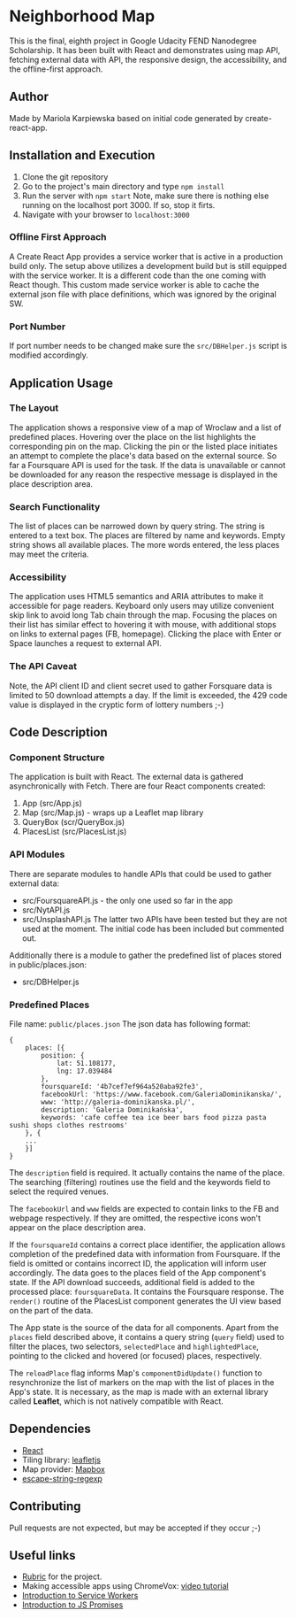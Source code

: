 # Neighborhood Map
This is the final, eighth project in Google Udacity FEND Nanodegree Scholarship. It has been built with React and demonstrates using map API, fetching external data with API, the responsive design, the accessibility, and the offline-first approach.

## Author
Made by Mariola Karpiewska based on initial code generated by create-react-app.

## Installation and Execution
1. Clone the git repository
2. Go to the project's main directory and type `npm install`
3. Run the server with `npm start`
Note, make sure there is nothing else running on the localhost port 3000. If so, stop it firts.
4. Navigate with your browser to `localhost:3000`

### Offline First Approach
A Create React App provides a service worker that is active in a production build only. The setup above utilizes a development build but is still equipped with the service worker. It is a different code than the one coming with React though. This custom made service worker is able to cache the external json file with place definitions, which was ignored by the original SW.

### Port Number
If port number needs to be changed make sure the `src/DBHelper.js` script is modified accordingly.

## Application Usage
### The Layout
The application shows a responsive view of a map of Wroclaw and a list of predefined places. Hovering over the place on the list highlights the corresponding pin on the map. Clicking the pin or the listed place initiates an attempt to complete the place's data based on the external source. So far a Foursquare API is used for the task. If the data is unavailable or cannot be downloaded for any reason the respective message is displayed in the place description area.

### Search Functionality
The list of places can be narrowed down by query string. The string is entered to a text box. The places are filtered by name and keywords. Empty string shows all available places. The more words entered, the less places may meet the criteria.

### Accessibility
The application uses HTML5 semantics and ARIA attributes to make it accessible for page readers. Keyboard only users may utilize convenient skip link to avoid long Tab chain through the map. Focusing the places on their list has similar effect to hovering it with mouse, with additional stops on links to external pages (FB, homepage). Clicking the place with Enter or Space launches a request to external API.

### The API Caveat
Note, the API client ID and client secret used to gather Forsquare data is limited to 50 download attempts a day. If the limit is exceeded, the 429 code value is displayed in the cryptic form of lottery numbers ;-)

## Code Description
### Component Structure
The application is built with React. The external data is gathered asynchronically with Fetch.
There are four React components created:
1. App (src/App.js)
2. Map (src/Map.js) - wraps up a Leaflet map library
3. QueryBox (scr/QueryBox.js)
4. PlacesList (src/PlacesList.js)

### API Modules
There are separate modules to handle APIs that could be used to gather external data:
- src/FoursquareAPI.js - the only one used so far in the app
- src/NytAPI.js
- src/UnsplashAPI.js
The latter two APIs have been tested but they are not used at the moment. The initial code has been included but commented out.

Additionally there is a module to gather the predefined list of places stored in public/places.json:
- src/DBHelper.js

### Predefined Places
File name: `public/places.json`
The json data has following format:
```
{
	places: [{
		position: {
			lat: 51.108177,
			lng: 17.039484
		},
		foursquareId: '4b7cef7ef964a520aba92fe3',
		facebookUrl: 'https://www.facebook.com/GaleriaDominikanska/',
		www: 'http://galeria-dominikanska.pl/',
		description: 'Galeria Dominikańska',
		keywords: 'cafe coffee tea ice beer bars food pizza pasta sushi shops clothes restrooms'
    }, {
	...
	}]
}
```
The `description` field is required. It actually contains the name of the place. The searching (filtering) routines use the field and the keywords field to select the required venues.

The `facebookUrl` and `www` fields are expected to contain links to the FB and webpage respectively. If they are omitted, the respective icons won't appear on the place description area.

If the `foursquareId` contains a correct place identifier, the application allows completion of the predefined data with information from Foursquare. If the field is omitted or contains incorrect ID, the application will inform user accordingly. The data goes to the places field of the App component's state. If the API download succeeds, additional field is added to the processed place: `foursquareData`. It contains the Foursquare response. The `render()` routine of the PlacesList component generates the UI view based on the part of the data.

The App state is the source of the data for all components. Apart from the `places` field described above, it contains a query string (`query` field) used to filter the places, two selectors, `selectedPlace` and `highlightedPlace`, pointing to the clicked and hovered (or focused) places, respectively.

The `reloadPlace` flag informs Map's `componentDidUpdate()` function to resynchronize the list of markers on the map with the list of places in the App's state. It is necessary, as the map is made with an external library called **Leaflet**, which is not natively compatible with React.

## Dependencies
- [React](https://reactjs.org)
- Tiling library: [leafletjs](https://leafletjs.com/)
- Map provider: [Mapbox](https://www.mapbox.com/)
- [escape-string-regexp](https://www.npmjs.com/package/escape-string-regexp)

## Contributing
Pull requests are not expected, but may be accepted if they occur ;-)

## Useful links
- [Rubric](https://review.udacity.com/#!/rubrics/1351/view) for the project.
- Making accessible apps using ChromeVox: [video tutorial](https://www.youtube.com/watch?v=x18vEEfpK3g)
- [Introduction to Service Workers](https://developers.google.com/web/fundamentals/primers/service-workers/#register_a_service_worker)
- [Introduction to JS Promises](https://developers.google.com/web/fundamentals/primers/promises)
